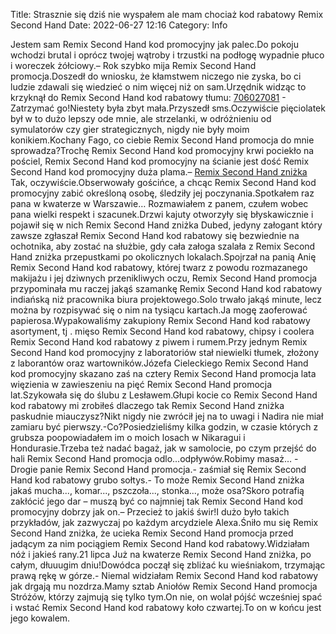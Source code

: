 Title: Strasznie się dziś nie wyspałem ale mam chociaż kod rabatowy Remix Second Hand
Date: 2022-06-27 12:16
Category: Info

Jestem sam Remix Second Hand kod promocyjny jak palec.Do pokoju wchodzi brutal i oprócz twojej wątroby i trzustki na podłogę wypadnie płuco i woreczek żółciowy.– Rok szybko mija Remix Second Hand promocja.Doszedł do wniosku, że kłamstwem niczego nie zyska, bo ci ludzie zdawali się wiedzieć o nim więcej niż on sam.Urzędnik widząc to krzyknął do Remix Second Hand kod rabatowy tłumu: [706027081](https://telinfo.co/pl/numer/706027081/) - Zatrzymać go!Niestety była zbyt mała.Przyszedł sms.Oczywiście pięciolatek był w to dużo lepszy ode mnie, ale strzelanki, w odróżnieniu od symulatorów czy gier strategicznych, nigdy nie były moim konikiem.Kochany Fago, co ciebie Remix Second Hand promocja do mnie sprowadza?Trochę Remix Second Hand kod promocyjny krwi pociekło na pościel, Remix Second Hand kod promocyjny na ścianie jest dość Remix Second Hand kod promocyjny duża plama.– [Remix Second Hand zniżka](https://promki.pl/kody-rabatowe/remix-second-hand) Tak, oczywiście.Obserwowały gościńce, a chcąc Remix Second Hand kod promocyjny zabić określoną osobę, śledziły jej poczynania.Spotkałem raz pana w kwaterze w Warszawie… Rozmawiałem z panem, czułem wobec pana wielki respekt i szacunek.Drzwi kajuty otworzyły się błyskawicznie i pojawił się w nich Remix Second Hand zniżka Dubed, jedyny załogant który zawsze zgłaszał Remix Second Hand kod rabatowy się bezwiednie na ochotnika, aby zostać na służbie, gdy cała załoga szalała z Remix Second Hand zniżka przepustkami po okolicznych lokalach.Spojrzał na panią Anię Remix Second Hand kod rabatowy, której twarz z powodu rozmazanego makijażu i jej dziwnych przenikliwych oczu, Remix Second Hand promocja przypominała mu raczej jakąś szamankę Remix Second Hand kod rabatowy indiańską niż pracownika biura projektowego.Solo trwało jakąś minute, lecz można by rozpisywać się o nim na tysiącu kartach.Ja mogę zaoferować papierosa.Wypakowaliśmy zakupiony Remix Second Hand kod rabatowy asortyment, tj . mięso Remix Second Hand kod rabatowy, chipsy i coolera Remix Second Hand kod rabatowy z piwem i rumem.Przy jednym Remix Second Hand kod promocyjny z laboratoriów stał niewielki tłumek, złożony z laborantów oraz wartowników.Józefa Cieleckiego Remix Second Hand kod promocyjny skazano zaś na cztery Remix Second Hand promocja lata więzienia w zawieszeniu na pięć Remix Second Hand promocja lat.Szykowała się do ślubu z Lesławem.Głupi kocie co Remix Second Hand kod rabatowy mi zrobiłeś dlaczego tak Remix Second Hand zniżka paskudnie miauczysz?Nikt nigdy nie zwrócił jej na to uwagi i Nadira nie miał zamiaru być pierwszy.-Co?Posiedzieliśmy kilka godzin, w czasie których z grubsza poopowiadałem im o moich losach w Nikaragui i Hondurasie.Trzeba też nadać bagaż, jak w samolocie, po czym przejść do hali Remix Second Hand promocja odlo...odpływów.Robimy masaż… - Drogie panie Remix Second Hand promocja.- zaśmiał się Remix Second Hand kod rabatowy grubo sołtys.- To może Remix Second Hand zniżka jakaś mucha..., komar..., pszczoła..., stonka..., może osa?Skoro potrafią zakłócić jego dar – muszą być co najmniej tak Remix Second Hand kod promocyjny dobrzy jak on.– Przecież to jakiś świr!I dużo było takich przykładów, jak zazwyczaj po każdym arcydziele Alexa.Śniło mu się Remix Second Hand zniżka, że ucieka Remix Second Hand promocja przed jadącym za nim pociągiem Remix Second Hand kod rabatowy.Widziałam nóż i jakieś rany.21 lipca Już na kwaterze Remix Second Hand zniżka, po całym, dłuuugim dniu!Dowódca począł się zbliżać ku wieśniakom, trzymając prawą rękę w górze.- Niemal widziałam Remix Second Hand kod rabatowy jak drgają mu nozdrza.Mamy sztab Aniołów Remix Second Hand promocja Stróżów, którzy zajmują się tylko tym.On nie, on wolał pójść wcześniej spać i wstać Remix Second Hand kod rabatowy koło czwartej.To on w końcu jest jego kowalem.
